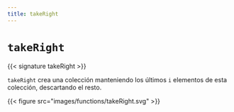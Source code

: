 ```yaml
---
title: takeRight
---
```


# `takeRight`

{{< signature takeRight >}}

`takeRight` crea una colección manteniendo los últimos `i` elementos de esta colección, descartando el resto.

{{< figure src="images/functions/takeRight.svg" >}}
